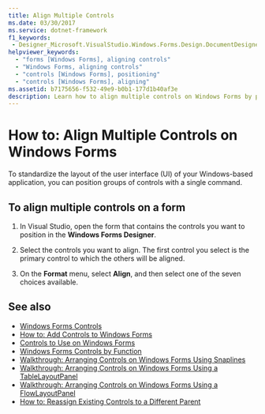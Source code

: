 ```yaml
---
title: Align Multiple Controls
ms.date: 03/30/2017
ms.service: dotnet-framework
f1_keywords:
 - Designer_Microsoft.VisualStudio.Windows.Forms.Design.DocumentDesigner
helpviewer_keywords:
  - "forms [Windows Forms], aligning controls"
  - "Windows Forms, aligning controls"
  - "controls [Windows Forms], positioning"
  - "controls [Windows Forms], aligning"
ms.assetid: b7175656-f532-49e9-b0b1-177d1b40af3e
description: Learn how to align multiple controls on Windows Forms by positioning groups of controls with a single command.
---
```

# How to: Align Multiple Controls on Windows Forms

To standardize the layout of the user interface (UI) of your Windows-based application, you can position groups of controls with a single command.

## To align multiple controls on a form

1. In Visual Studio, open the form that contains the controls you want to position in the **Windows Forms Designer**.

2. Select the controls you want to align. The first control you select is the primary control to which the others will be aligned.

3. On the **Format** menu, select **Align**, and then select one of the seven choices available.

## See also

- [Windows Forms Controls](/dotnet/desktop/winforms/controls/overview)
- [How to: Add Controls to Windows Forms](/dotnet/desktop/winforms/controls/how-to-add-to-a-form)
- [Controls to Use on Windows Forms](controls-to-use-on-windows-forms.md)
- [Windows Forms Controls by Function](windows-forms-controls-by-function.md)
- [Walkthrough: Arranging Controls on Windows Forms Using Snaplines](walkthrough-arranging-controls-on-windows-forms-using-snaplines.md)
- [Walkthrough: Arranging Controls on Windows Forms Using a TableLayoutPanel](walkthrough-arranging-controls-on-windows-forms-using-a-tablelayoutpanel.md)
- [Walkthrough: Arranging Controls on Windows Forms Using a FlowLayoutPanel](walkthrough-arranging-controls-on-windows-forms-using-a-flowlayoutpanel.md)
- [How to: Reassign Existing Controls to a Different Parent](how-to-reassign-existing-controls-to-a-different-parent.md)
